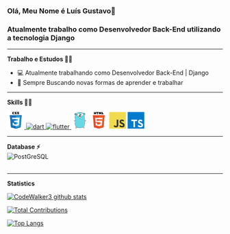 ### Olá, Meu Nome é Luís Gustavo👋

<h3>Atualmente trabalho como Desenvolvedor Back-End utilizando a tecnologia Django</h3>

<hr>

<strong>Trabalho e Estudos 👨‍💻</strong>
<br>
- 💻 Atualmente trabalhando como Desenvolvedor Back-End | Django<br>
- 🚀 Sempre Buscando novas formas de aprender e trabalhar <br>


<hr>
<div>
  <strong> Skills 👨‍💻 </strong>
<p align="left"> 
  <a href="https://www.w3schools.com/css/" target="_blank" rel="noreferrer"> 
  <img src="https://raw.githubusercontent.com/devicons/devicon/master/icons/css3/css3-original-wordmark.svg" alt="css3" width="40" height="40"/> </a> 
  <a href="https://dart.dev" target="_blank" rel="noreferrer"> 
  <img src="https://www.vectorlogo.zone/logos/python/python-ar21.svg" alt="dart" width="40" height="40"/> </a> 
  <a href="https://www.python.org/" target="_blank" rel="noreferrer"> 
  <img src="https://www.vectorlogo.zone/logos/djangoproject/djangoproject-icon.svg" alt="flutter" width="40" height="40"/> </a> <a href="https://www.djangoproject.com/" target="_blank"       rel="noreferrer"> 
  <img src="https://raw.githubusercontent.com/devicons/devicon/master/icons/go/go-original.svg" alt="go" width="40" height="40"/></a> 
  <a href="https://www.w3.org/html/" target="_blank" rel="noreferrer"> 
  <img src="https://raw.githubusercontent.com/devicons/devicon/master/icons/html5/html5-original-wordmark.svg" alt="html5" width="40" height="40"/></a> 
  <a href="https://developer.mozilla.org/en-US/docs/Web/JavaScript" target="_blank" rel="noreferrer"> 
  <img src="https://raw.githubusercontent.com/devicons/devicon/master/icons/javascript/javascript-original.svg" alt="javascript" width="40" height="40"/></a> 
  <a href="https://www.typescriptlang.org/" target="_blank" rel="noreferrer"> 
  <img src="https://raw.githubusercontent.com/devicons/devicon/master/icons/typescript/typescript-original.svg" alt="typescript" width="40" height="40"/></a></p>
<hr>
  <strong> Database ⚡</strong>
  <br/>
    <img alt="PostGreSQL" src="https://img.shields.io/badge/PostgreSQL-316192?style=for-the-badge&logo=postgresql&logoColor=white"/>
  <br/>
  <br/>
<hr>
<strong> Statistics  </strong>
<p align="justify">

[![CodeWalker3 github stats](https://github-readme-stats.vercel.app/api?username=codewalker3&show_icons=true&theme=dracula&locale=pt-br&title_color=FFF)](https://github.com/anuraghazra/github-readme-stats)

[![Total Contributions](https://github-readme-streak-stats.herokuapp.com/?user=codewalker3&layout=compact&theme=dracula&locale=pt-br&title_color=FFF)](https://github.com/anuraghazra/github-readme-stats)

[![Top Langs](https://github-readme-stats.vercel.app/api/top-langs/?username=codewalker3&layout=compact&theme=dracula&locale=pt-br&title_color=FFF)](https://github.com/anuraghazra/github-readme-stats)
</p>
